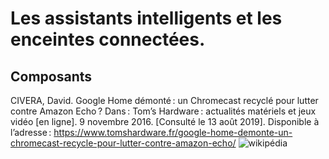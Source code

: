 # Les assistants intelligents et les enceintes connectées.

## Composants

CIVERA, David. Google Home démonté : un Chromecast recyclé pour lutter contre Amazon Echo ? Dans : Tom’s Hardware : actualités matériels et jeux vidéo [en ligne]. 9 novembre 2016. [Consulté le 13 août 2019]. Disponible à l’adresse : https://www.tomshardware.fr/google-home-demonte-un-chromecast-recycle-pour-lutter-contre-amazon-echo/
![wikipédia](https://user-images.githubusercontent.com/50197038/63184103-e8fb1400-c056-11e9-95c8-fd290a870339.png)
